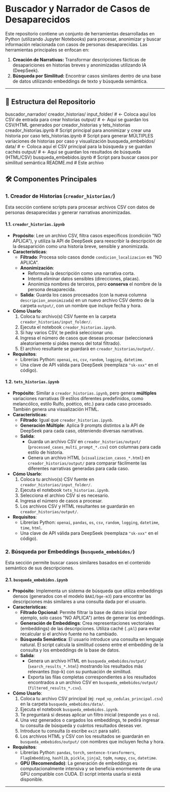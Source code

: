 # Buscador y Narrador de Casos de Desaparecidos

Este repositorio contiene un conjunto de herramientas desarrolladas en Python (utilizando Jupyter Notebooks) para procesar, anonimizar y buscar información relacionada con casos de personas desaparecidas. Las herramientas principales se enfocan en:

1.  **Creación de Narrativas:** Transformar descripciones fácticas de desapariciones en historias breves y anonimizadas utilizando IA (DeepSeek).
2.  **Búsqueda por Similitud:** Encontrar casos similares dentro de una base de datos utilizando embeddings de texto y búsqueda semántica.

---

## 📂 Estructura del Repositorio
buscador_narrador/
  creador_historias/
    input_folder/       # <- Coloca aquí los CSV de entrada para crear historias
    output/             # <- Aquí se guardan los CSV/HTML generados por creador_historias y tets_historias
    creador_historias.ipynb # Script principal para anonimizar y crear una historia por caso
    tets_historias.ipynb    # Script para generar MÚLTIPLES variaciones de historias por caso y visualización
  busqueda_embebidos/
    data/               # <- Coloca aquí el CSV principal para la búsqueda y se guardan cachés
    output/             # <- Aquí se guardan los resultados de búsqueda (HTML/CSV)
    busqueda_embebidos.ipynb # Script para buscar casos por similitud semántica
  README.md               # Este archivo

## 🛠️ Componentes Principales

### 1. Creador de Historias (`creador_historias/`)

Esta sección contiene scripts para procesar archivos CSV con datos de personas desaparecidas y generar narrativas anonimizadas.

#### 1.1. `creador_historias.ipynb`

* **Propósito**: Lee un archivo CSV, filtra casos específicos (condición "NO APLICA"), y utiliza la API de DeepSeek para reescribir la descripción de la desaparición como una historia breve, sensible y anonimizada.
* **Características**:
    * **Filtrado**: Procesa solo casos donde `condicion_localizacion` es "NO APLICA".
    * **Anonimización**:
        * Reformula la descripción como una narrativa corta.
        * Intenta eliminar datos sensibles (direcciones, placas).
        * Anonimiza nombres de terceros, pero **conserva** el nombre de la persona desaparecida.
    * **Salida**: Guarda los casos procesados (con la nueva columna `descripcion_anonimizada`) en un nuevo archivo CSV dentro de la carpeta `output/`, con un nombre que incluye fecha y hora.
* **Cómo Usarlo**:
    1.  Coloca tu archivo(s) CSV fuente en la carpeta `creador_historias/input_folder/`.
    2.  Ejecuta el notebook `creador_historias.ipynb`.
    3.  Si hay varios CSV, te pedirá seleccionar uno.
    4.  Ingresa el número de casos que deseas procesar (seleccionará aleatoriamente si pides menos del total filtrado).
    5.  El archivo resultante se guardará en `creador_historias/output/`.
* **Requisitos**:
    * Librerías Python: `openai`, `os`, `csv`, `random`, `logging`, `datetime`.
    * Una clave de API válida para DeepSeek (reemplaza `"sk-xxx"` en el código).

#### 1.2. `tets_historias.ipynb`

* **Propósito**: Similar a `creador_historias.ipynb`, pero genera **múltiples** variaciones narrativas (9 estilos diferentes predefinidos, como melancólico, estilo Rulfo, poético, etc.) para cada caso procesado. También genera una visualización HTML.
* **Características**:
    * **Filtrado**: Igual que `creador_historias.ipynb`.
    * **Generación Múltiple**: Aplica 9 prompts distintos a la API de DeepSeek para cada caso, obteniendo diversas narrativas.
    * **Salida**:
        * Guarda un archivo CSV en `creador_historias/output/` (`processed_cases_multi_prompt_*.csv`) con columnas para cada estilo de historia.
        * Genera un archivo HTML (`visualizacion_casos_*.html`) en `creador_historias/output/` para comparar fácilmente las diferentes narrativas generadas para cada caso.
* **Cómo Usarlo**:
    1.  Coloca tu archivo(s) CSV fuente en `creador_historias/input_folder/`.
    2.  Ejecuta el notebook `tets_historias.ipynb`.
    3.  Selecciona el archivo CSV si es necesario.
    4.  Ingresa el número de casos a procesar.
    5.  Los archivos CSV y HTML resultantes se guardarán en `creador_historias/output/`.
* **Requisitos**:
    * Librerías Python: `openai`, `pandas`, `os`, `csv`, `random`, `logging`, `datetime`, `time`, `html`.
    * Una clave de API válida para DeepSeek (reemplaza `"sk-xxx"` en el código).

### 2. Búsqueda por Embeddings (`busqueda_embebidos/`)

Esta sección permite buscar casos similares basados en el contenido semántico de sus descripciones.

#### 2.1. `busqueda_embebidos.ipynb`

* **Propósito**: Implementa un sistema de búsqueda que utiliza embeddings densos (generados con el modelo `BAAI/bge-m3`) para encontrar las descripciones más similares a una consulta dada por el usuario.
* **Características**:
    * **Filtrado Opcional**: Permite filtrar la base de datos inicial (por ejemplo, solo casos "NO APLICA") antes de generar los embeddings.
    * **Generación de Embeddings**: Crea representaciones vectoriales (embeddings) de las descripciones. Utiliza caché (`.pkl`) para evitar recalcular si el archivo fuente no ha cambiado.
    * **Búsqueda Semántica**: El usuario introduce una consulta en lenguaje natural. El script calcula la similitud coseno entre el embedding de la consulta y los embeddings de la base de datos.
    * **Salida**:
        * Genera un archivo HTML en `busqueda_embebidos/output/` (`search_results_*.html`) mostrando los resultados más relevantes (top-k) con su puntuación de similitud.
        * Exporta las filas completas correspondientes a los resultados encontrados a un archivo CSV en `busqueda_embebidos/output/` (`filtered_results_*.csv`).
* **Cómo Usarlo**:
    1.  Coloca tu archivo CSV principal (ej: `repd_vp_cedulas_principal.csv`) en la carpeta `busqueda_embebidos/data/`.
    2.  Ejecuta el notebook `busqueda_embebidos.ipynb`.
    3.  Te preguntará si deseas aplicar un filtro inicial (responde `yes` o `no`).
    4.  Una vez generados o cargados los embeddings, te pedirá ingresar tu consulta de búsqueda y cuántos resultados deseas ver.
    5.  Introduce tu consulta (o escribe `exit` para salir).
    6.  Los archivos HTML y CSV con los resultados se guardarán en `busqueda_embebidos/output/` con nombres que incluyen fecha y hora.
* **Requisitos**:
    * Librerías Python: `pandas`, `torch`, `sentence-transformers`, `FlagEmbedding`, `hashlib`, `pickle`, `jinja2`, `tqdm`, `numpy`, `csv`, `datetime`.
    * **GPU (Recomendado)**: La generación de embeddings es computacionalmente intensiva y se beneficia enormemente de una GPU compatible con CUDA. El script intenta usarla si está disponible.

---